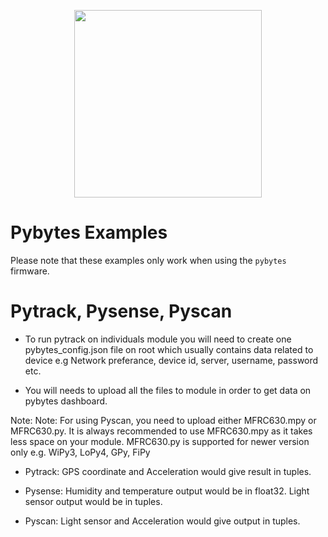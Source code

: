 <p align="center"><img src ="https://github.com/pycom/pycom-libraries/blob/master/img/logo.png" width="300"></p>

# Pybytes Examples

Please note that these examples only work when using the `pybytes` firmware.

# Pytrack, Pysense, Pyscan
- To run pytrack on individuals module you will need to create one pybytes_config.json file on root which usually contains data related to device e.g Network preferance, device id, server, username, password etc.

- You will needs to upload all the files to module in order to get data on pybytes dashboard.

Note: Note: For using Pyscan, you need to upload either MFRC630.mpy or MFRC630.py.
It is always recommended to use MFRC630.mpy as it takes less space on your module.
MFRC630.py is supported for newer version only e.g. WiPy3, LoPy4, GPy, FiPy

- Pytrack:
GPS coordinate and Acceleration would give result in tuples.

- Pysense:
Humidity and temperature output would be in float32.
Light sensor output would be in tuples.

- Pyscan:
Light sensor and Acceleration would give output in tuples.
